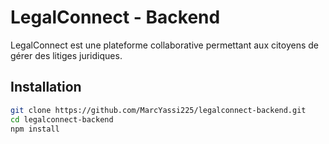 # LegalConnect - Backend

LegalConnect est une plateforme collaborative permettant aux citoyens de gérer des litiges juridiques.

## Installation

```bash
git clone https://github.com/MarcYassi225/legalconnect-backend.git
cd legalconnect-backend
npm install
